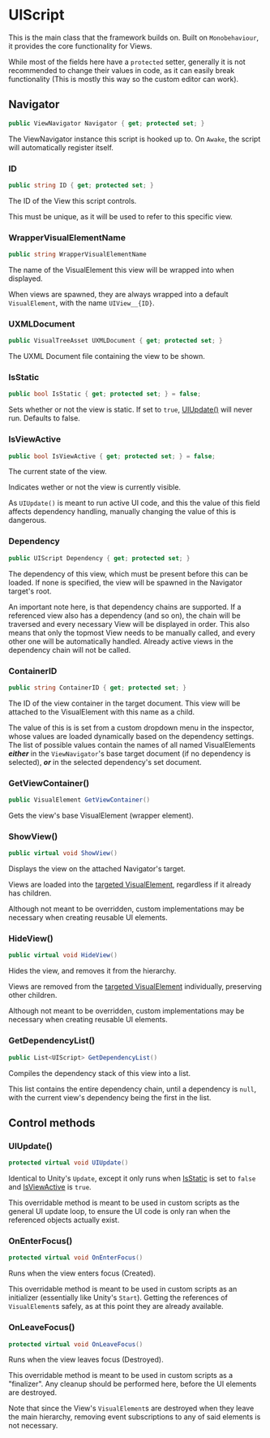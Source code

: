 # UIScript

This is the main class that the framework builds on. Built on `Monobehaviour`, it provides the core functionality for Views.

While most of the fields here have a `protected` setter, generally it is not recommended to change their values in code, as it can easily break functionality (This is mostly this way so the custom editor can work).

## Navigator
```c#
public ViewNavigator Navigator { get; protected set; }
```

The ViewNavigator instance this script is hooked up to. On `Awake`, the script will automatically register itself.


### ID
```c#
public string ID { get; protected set; }
```
The ID of the View this script controls.

This must be unique, as it will be used to refer to this specific view.


### WrapperVisualElementName
```c#
public string WrapperVisualElementName
```
The name of the VisualElement this view will be wrapped into when displayed.

When views are spawned, they are always wrapped into a default `VisualElement`, with the name `UIView__{ID}`.


### UXMLDocument
```c#
public VisualTreeAsset UXMLDocument { get; protected set; }
```
The UXML Document file containing the view to be shown.


### IsStatic
```c#
public bool IsStatic { get; protected set; } = false;
```
Sets whether or not the view is static. If set to `true`, [UIUpdate()](###UIUpdate()) will never run. Defaults to false.


### IsViewActive
```c#
public bool IsViewActive { get; protected set; } = false;
```
The current state of the view.

Indicates wether or not the view is currently visible.

As `UIUpdate()` is meant to run active UI code, and this the value of this field affects dependency handling, manually changing the value of this is dangerous. 


### Dependency
```c#
public UIScript Dependency { get; protected set; }
```
The dependency of this view, which must be present before this can be loaded. If none is specified, the view will be spawned in the Navigator target's root.

An important note here, is that dependency chains are supported. If a referenced view also has a dependency (and so on), the chain will be traversed and every necessary View will be displayed in order. This also means that only the topmost View needs to be manually called, and every other one will be automatically handled. Already active views in the dependency chain will not be called.


### ContainerID
```c#
public string ContainerID { get; protected set; }
```
The ID of the view container in the target document. This view will be attached to the VisualElement with this name as a child.

The value of this is is set from a custom dropdown menu in the inspector, whose values are loaded dynamically based on the dependency settings. The list of possible values contain the names of all named VisualElements ___either___ in the `ViewNavigator`'s base target document (if no dependency is selected), ___or___ in the selected dependency's set document.


### GetViewContainer()
```c#
public VisualElement GetViewContainer()
```
Gets the view's base VisualElement (wrapper element).


### ShowView()
```c#
public virtual void ShowView()
```
Displays the view on the attached Navigator's target.

Views are loaded into the [targeted VisualElement](###ContainerID), regardless if it already has children.

Although not meant to be overridden, custom implementations may be necessary when creating reusable UI elements.

### HideView()
```c#
public virtual void HideView()
```
Hides the view, and removes it from the hierarchy.

Views are removed from the [targeted VisualElement](###ContainerID) individually, preserving other children.

Although not meant to be overridden, custom implementations may be necessary when creating reusable UI elements.

### GetDependencyList()
```c#
public List<UIScript> GetDependencyList()
```
Compiles the dependency stack of this view into a list.

This list contains the entire dependency chain, until a dependency is `null`, with the current view's dependency being the first in the list.

## Control methods

### UIUpdate()
```c#
protected virtual void UIUpdate()
```
Identical to Unity's `Update`, except it only runs when [IsStatic](###IsStatic) is set to `false` and [IsViewActive](###IsViewActive) is `true`.

This overridable method is meant to be used in custom scripts as the general UI update loop, to ensure the UI code is only ran when the referenced objects actually exist.


### OnEnterFocus()
```c#
protected virtual void OnEnterFocus()
```
Runs when the view enters focus (Created).

This overridable method is meant to be used in custom scripts as an initializer (essentially like Unity's `Start`). Getting the references of `VisualElement`s safely, as at this point they are already available.


### OnLeaveFocus()
```c#
protected virtual void OnLeaveFocus()
```
Runs when the view leaves focus (Destroyed).

This overridable method is meant to be used in custom scripts as a "finalizer". Any cleanup should be performed here, before the UI elements are destroyed.

Note that since the View's `VisualElement`s are destroyed when they leave the main hierarchy, removing event subscriptions to any of said elements is not necessary.